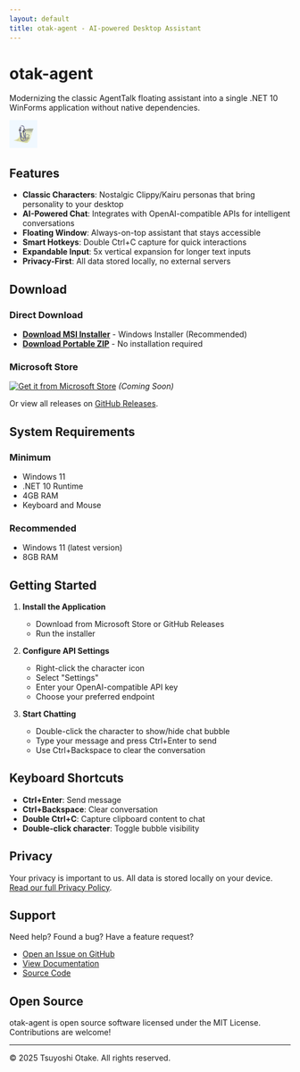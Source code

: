 ```yaml
---
layout: default
title: otak-agent - AI-powered Desktop Assistant
---
```


# otak-agent

Modernizing the classic AgentTalk floating assistant into a single .NET 10 WinForms application without native dependencies.

![otak-agent Logo](https://raw.githubusercontent.com/tsuyoshi-otake/otak-agent/main/OtakAgent.Package/Images/StoreLogo.png)

## Features

- **Classic Characters**: Nostalgic Clippy/Kairu personas that bring personality to your desktop
- **AI-Powered Chat**: Integrates with OpenAI-compatible APIs for intelligent conversations
- **Floating Window**: Always-on-top assistant that stays accessible
- **Smart Hotkeys**: Double Ctrl+C capture for quick interactions
- **Expandable Input**: 5x vertical expansion for longer text inputs
- **Privacy-First**: All data stored locally, no external servers

## Download

### Direct Download
- [**Download MSI Installer**](https://github.com/tsuyoshi-otake/otak-agent/releases/latest/download/otak-agent.msi) - Windows Installer (Recommended)
- [**Download Portable ZIP**](https://github.com/tsuyoshi-otake/otak-agent/releases/latest/download/otak-agent-portable.zip) - No installation required

### Microsoft Store
[![Get it from Microsoft Store](https://developer.microsoft.com/store/badges/images/English_get-it-from-MS.png)](https://www.microsoft.com/store/apps/otak-agent) *(Coming Soon)*

Or view all releases on [GitHub Releases](https://github.com/tsuyoshi-otake/otak-agent/releases).

## System Requirements

### Minimum
- Windows 11
- .NET 10 Runtime
- 4GB RAM
- Keyboard and Mouse

### Recommended
- Windows 11 (latest version)
- 8GB RAM

## Getting Started

1. **Install the Application**
   - Download from Microsoft Store or GitHub Releases
   - Run the installer

2. **Configure API Settings**
   - Right-click the character icon
   - Select "Settings"
   - Enter your OpenAI-compatible API key
   - Choose your preferred endpoint

3. **Start Chatting**
   - Double-click the character to show/hide chat bubble
   - Type your message and press Ctrl+Enter to send
   - Use Ctrl+Backspace to clear the conversation

## Keyboard Shortcuts

- **Ctrl+Enter**: Send message
- **Ctrl+Backspace**: Clear conversation
- **Double Ctrl+C**: Capture clipboard content to chat
- **Double-click character**: Toggle bubble visibility

## Privacy

Your privacy is important to us. All data is stored locally on your device. [Read our full Privacy Policy](privacy.html).

## Support

Need help? Found a bug? Have a feature request?

- [Open an Issue on GitHub](https://github.com/tsuyoshi-otake/otak-agent/issues)
- [View Documentation](https://github.com/tsuyoshi-otake/otak-agent/wiki)
- [Source Code](https://github.com/tsuyoshi-otake/otak-agent)

## Open Source

otak-agent is open source software licensed under the MIT License. Contributions are welcome!

---

© 2025 Tsuyoshi Otake. All rights reserved.